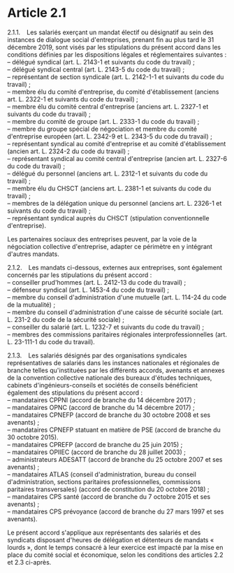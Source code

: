 # Article 2.1

2.1.1.   Les salariés exerçant un mandat électif ou désignatif au sein des instances de dialogue social d'entreprises, prenant fin au plus tard le 31 décembre 2019, sont visés par les stipulations du présent accord dans les conditions définies par les dispositions légales et réglementaires suivantes :  
 – délégué syndical (art. L. 2143-1 et suivants du code du travail) ;  
 – délégué syndical central (art. L. 2143-5 du code du travail) ;  
 – représentant de section syndicale (art. L. 2142-1-1 et suivants du code du travail) ;  
 – membre élu du comité d'entreprise, du comité d'établissement (anciens art. L. 2322-1 et suivants du code du travail) ;  
 – membre élu du comité central d'entreprise (anciens art. L. 2327-1 et suivants du code du travail) ;  
 – membre du comité de groupe (art. L. 2333-1 du code du travail) ;  
 – membre du groupe spécial de négociation et membre du comité d'entreprise européen (art. L. 2342-9 et L. 2343-5 du code du travail) ;  
 – représentant syndical au comité d'entreprise et au comité d'établissement (ancien art. L. 2324-2 du code du travail) ;  
 – représentant syndical au comité central d'entreprise (ancien art. L. 2327-6 du code du travail) ;  
 – délégué du personnel (anciens art. L. 2312-1 et suivants du code du travail) ;  
 – membre élu du CHSCT (anciens art. L. 2381-1 et suivants du code du travail) ;  
 – membres de la délégation unique du personnel (anciens art. L. 2326-1 et suivants du code du travail) ;  
 – représentant syndical auprès du CHSCT (stipulation conventionnelle d'entreprise).

Les partenaires sociaux des entreprises peuvent, par la voie de la négociation collective d'entreprise, adapter ce périmètre en y intégrant d'autres mandats.

2.1.2.   Les mandats ci-dessous, externes aux entreprises, sont également concernés par les stipulations du présent accord :  
 – conseiller prud'hommes (art. L. 2412-13 du code du travail) ;  
 – défenseur syndical (art. L. 1453-4 du code du travail) ;  
 – membre du conseil d'administration d'une mutuelle (art. L. 114-24 du code de la mutualité) ;  
 – membre du conseil d'administration d'une caisse de sécurité sociale (art. L. 231-2 du code de la sécurité sociale) ;  
 – conseiller du salarié (art. L. 1232-7 et suivants du code du travail) ;  
 – membres des commissions paritaires régionales interprofessionnelles (art. L. 23-111-1 du code du travail).

2.1.3.   Les salariés désignés par des organisations syndicales représentatives de salariés dans les instances nationales et régionales de branche telles qu'instituées par les différents accords, avenants et annexes de la convention collective nationale des bureaux d'études techniques, cabinets d'ingénieurs-conseils et sociétés de conseils bénéficient également des stipulations du présent accord :  
 – mandataires CPPNI (accord de branche du 14 décembre 2017) ;  
 – mandataires OPNC (accord de branche du 14 décembre 2017) ;  
 – mandataires CPNEFP (accord de branche du 30 octobre 2008 et ses avenants) ;  
 – mandataires CPNEFP statuant en matière de PSE (accord de branche du 30 octobre 2015).  
 – mandataires CPREFP (accord de branche du 25 juin 2015) ;  
 – mandataires OPIIEC (accord de branche du 28 juillet 2003) ;  
 – administrateurs ADESATT (accord de branche du 25 octobre 2007 et ses avenants) ;  
 – mandataires ATLAS (conseil d'administration, bureau du conseil d'administration, sections paritaires professionnelles, commissions paritaires transversales) (accord de constitution du 20 octobre 2018) ;  
 – mandataires CPS santé (accord de branche du 7 octobre 2015 et ses avenants) ;  
 – mandataires CPS prévoyance (accord de branche du 27 mars 1997 et ses avenants).

Le présent accord s'applique aux représentants des salariés et des syndicats disposant d'heures de délégation et détenteurs de mandats « lourds », dont le temps consacré à leur exercice est impacté par la mise en place du comité social et économique, selon les conditions des articles 2.2 et 2.3 ci-après.

